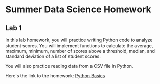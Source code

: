 # Summer Data Science Homework

## Lab 1

In this lab homework, you will practice writing Python code to analyze student scores. You will implement functions to calculate the average, maximum, minimum, number of scores above a threshold, median, and standard deviation of a list of student scores.

You will also practice reading data from a CSV file in Python.

Here's the link to the homework: [Python Basics](/lab1/python_basics.md)
